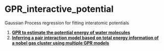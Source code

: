 # GPR_interactive_potential
Gaussian Process regression for fitting interatomic potentials

1. [**GPR to estimate the potential energy of water molecules**](https://github.com/Melikakmm/Gaussian_Regression_Process_interactive_potential/blob/main/Single_Molecule.ipynb)
2. [**Inferring a pair interaction model based on total energy information of a nobel gas cluster using multiple GPR models**](https://github.com/Melikakmm/Gaussian_Regression_Process_interactive_potential/blob/main/Cluster_GPR.ipynb)

